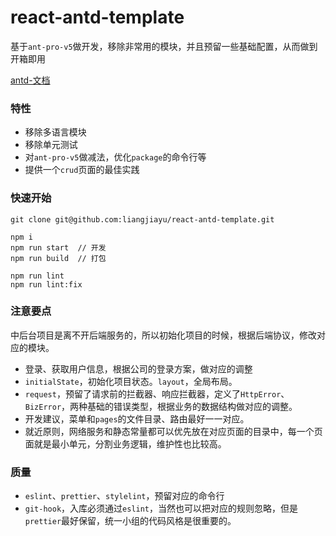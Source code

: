 # react-antd-template

基于`ant-pro-v5`做开发，移除非常用的模块，并且预留一些基础配置，从而做到开箱即用

[antd-文档](https://beta-pro.ant.design/docs/getting-started-cn)

### 特性

- 移除多语言模块
- 移除单元测试
- 对`ant-pro-v5`做减法，优化`package`的命令行等
- 提供一个`crud`页面的最佳实践

### 快速开始

```shell
git clone git@github.com:liangjiayu/react-antd-template.git

npm i
npm run start  // 开发
npm run build  // 打包

npm run lint
npm run lint:fix
```

### 注意要点

中后台项目是离不开后端服务的，所以初始化项目的时候，根据后端协议，修改对应的模块。

- 登录、获取用户信息，根据公司的登录方案，做对应的调整
- `initialState`，初始化项目状态。`layout`，全局布局。
- `request`，预留了请求前的拦截器、响应拦截器，定义了`HttpError`、`BizError`，两种基础的错误类型，根据业务的数据结构做对应的调整。
- 开发建议，菜单和`pages`的文件目录、路由最好一一对应。
- 就近原则，网络服务和静态常量都可以优先放在对应页面的目录中，每一个页面就是最小单元，分割业务逻辑，维护性也比较高。

### 质量

- `eslint`、`prettier`、`stylelint`，预留对应的命令行
- `git-hook`，入库必须通过`eslint`，当然也可以把对应的规则忽略，但是`prettier`最好保留，统一小组的代码风格是很重要的。
